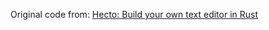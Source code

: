Original code from: [Hecto: Build your own text editor in Rust](https://www.philippflenker.com/hecto/)
